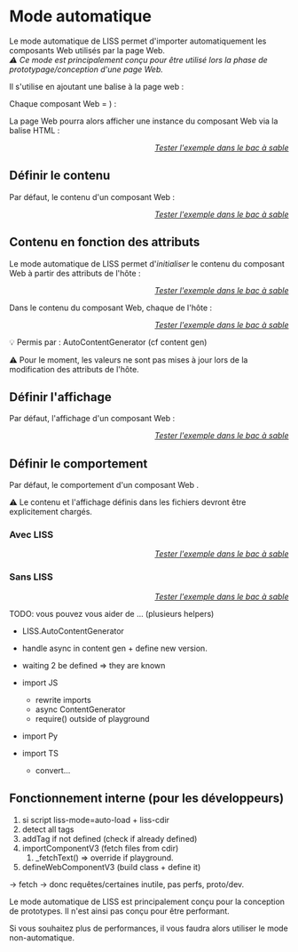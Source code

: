 <!DOCTYPE html>
<html lang="fr">
    <head>
        <meta charset="utf8"/>
        <title>LISS</title>
        <meta name="color-scheme" content="dark light">
        <meta name="viewport" content="width=device-width, initial-scale=1"/>
        <link   href="./index.css"  rel="stylesheet" blocking="render">
        <script  src="./index.js"  type="module"     blocking="render" async></script>
    </head>
    <body code-langs="js,bry">
        <main>

# Mode automatique

Le mode automatique de LISS permet d'importer automatiquement les composants Web utilisés par la page Web.\
*⚠ Ce mode est principalement conçu pour être utilisé lors la phase de prototypage/conception d'une page Web.*

Il s'utilise en ajoutant une balise <script type="c-html"><script></script> à la page web :
<script type="c-html">
    <!DOCTYPE html>
    <html>
        <head>
            ...
            <script type="module" src="<h>$LISS</h>"
                liss-cdir="<h>$CDIR</h>"
                liss-mode="auto-load"
            ><xscript>
        </head>
        <body>...<xbody>
    </html>
</script>

Chaque composant Web <script type="c-text"><h>$NAME</h></script> est alors défini par un ensemble de fichiers contenus dans le dossier <script type="c-text"><h>$CDIR</h>/<h>$NAME</h>/</script>.\
Concrètement, votre projet pourra avoir l'arborescence suivante (avec <script type="c-text"><h>$CDIR</h></script> = <script type="c-text">/components/</script>) :

<script type="c-bash">
├── index.html # votre page web.
├── LISS.js    # la bibliothèque LISS
└── components # <h>$CDIR</h>, le répertoire contenant vos composants Web.
    └── hello-world    # défini le composant Web "hello-world".
        ├── index.html # le contenu  du composant Web "hello-world".
        └── index.css  # l'affichage du composant Web "hello-world".
</script>

La page Web pourra alors afficher une instance du composant Web via la balise HTML <script type="c-text"><<h>$NAME</h>></script> :

<liss-playground name="hello-world" show="page.html,output">
</liss-playground>
<div style="text-align:right"><a href="../../../playground/?example=hello-world"><i>Tester l'exemple dans le bac à sable</i></a></div>

## Définir le contenu

Par défaut, le contenu d'un composant Web <script type="c-text"><h>$NAME</h></script> est défini par le fichier <script type="c-text"><h>$CDIR</h>/<h>$NAME</h>/index.html</script> :

<liss-playground name="hello-world" show="index.html,output">
</liss-playground>
<div style="text-align:right"><a href="../../../playground/?example=hello-world"><i>Tester l'exemple dans le bac à sable</i></a></div>


## Contenu en fonction des attributs

Le mode automatique de LISS permet d'*initialiser* le contenu du composant Web à partir des attributs de l'hôte :

<liss-playground name="auto-attrs" show="page.html,output">
</liss-playground>
<div style="text-align:right"><a href="../../../playground/?example=auto-attrs"><i>Tester l'exemple dans le bac à sable</i></a></div>

Dans le contenu du composant Web, chaque <script type="c-text">${<h>$ATTR</h>}</script> est remplacé par la valeur de l'attribut <script type="c-text"><h>$ATTR</h></script> de l'hôte :

<liss-playground name="auto-attrs" show="index.html,output">
</liss-playground>
<div style="text-align:right"><a href="../../../playground/?example=auto-attrs"><i>Tester l'exemple dans le bac à sable</i></a></div>

💡 Permis par : AutoContentGenerator (cf content gen)

⚠ Pour le moment, les valeurs ne sont pas mises à jour lors de la modification des attributs de l'hôte.

## Définir l'affichage

Par défaut, l'affichage d'un composant Web <script type="c-text"><h>$NAME</h></script> est défini par le fichier <script type="c-text"><h>$CDIR</h>/<h>$NAME</h>/index.css</script> :

<liss-playground name="hello-world" show="index.css,output">
</liss-playground>
<div style="text-align:right"><a href="../../../playground/?example=hello-world"><i>Tester l'exemple dans le bac à sable</i></a></div>

## Définir le comportement

Par défaut, le comportement d'un composant Web <script type="c-text"><h>$NAME</h></script> est défini par un fichier <script type="c-text"><h>$CDIR</h>/<h>$NAME</h>/index.<h>js|ts|bry</h></script>.

⚠ Le contenu et l'affichage définis dans les fichiers <script type="c-text"><h>$CDIR</h>/<h>$NAME</h>/index.<h>html|css</h></script> devront être explicitement chargés.

### Avec LISS

<liss-playground name="auto-liss" show="index.code,output">
</liss-playground>
<div style="text-align:right"><a href="../../../playground/?example=auto-liss"><i>Tester l'exemple dans le bac à sable</i></a></div>


### Sans LISS

<liss-playground name="auto-vanilla" show="index.code,output">
</liss-playground>
<div style="text-align:right"><a href="../../../playground/?example=auto-vanilla"><i>Tester l'exemple dans le bac à sable</i></a></div>


TODO: vous pouvez vous aider de ... (plusieurs helpers)
- LISS.AutoContentGenerator
- handle async in content gen + define new version.
- waiting 2 be defined => they are known


- import JS
    - rewrite imports
    - async ContentGenerator
    - require() outside of playground
- import Py
- import TS
    - convert...

## Fonctionnement interne (pour les développeurs)

1. si script liss-mode=auto-load + liss-cdir
1. detect all tags
1. addTag if not defined (check if already defined)
1. importComponentV3 (fetch files from cdir)
    1. _fetchText() => override if playground.
1. defineWebComponentV3 (build class + define it)


-> fetch
-> donc requêtes/certaines inutile, pas perfs, proto/dev.

Le mode automatique de LISS est principalement conçu pour la conception de prototypes. Il n'est ainsi pas conçu pour être performant.

Si vous souhaitez plus de performances, il vous faudra alors utiliser le mode non-automatique.

</main>
    </body>
</html>